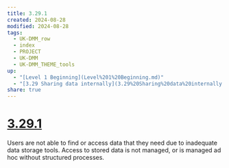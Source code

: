 ```yaml
---
title: 3.29.1
created: 2024-08-28
modified: 2024-08-28
tags:
  - UK-DMM_row
  - index
  - PROJECT
  - UK-DMM
  - UK-DMM_THEME_tools
up:
  - "[Level 1 Beginning](Level%201%20Beginning.md)"
  - "[3.29 Sharing data internally](3.29%20Sharing%20data%20internally.md)"
share: true
---
```

# [3.29.1](3.29.1.md)

Users are not able to find or access data that they need due to inadequate data storage tools. Access to stored data is not managed, or is managed ad hoc without structured processes.
